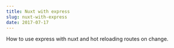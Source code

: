 ```yaml
---
title: Nuxt with express
slug: nuxt-with-express
date: 2017-07-17
---
```


How to use express with nuxt and hot reloading routes on change.
